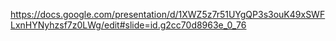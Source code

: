 https://docs.google.com/presentation/d/1XWZ5z7r51UYgQP3s3ouK49xSWFLxnHYNyhzsf7z0LWg/edit#slide=id.g2cc70d8963e_0_76